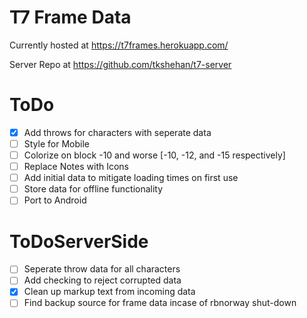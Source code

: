 # T7 Frame Data
Currently hosted at https://t7frames.herokuapp.com/

Server Repo at https://github.com/tkshehan/t7-server

# ToDo
- [x] Add throws for characters with seperate data
- [ ] Style for Mobile
- [ ] Colorize on block -10 and worse [-10, -12, and -15 respectively]
- [ ] Replace Notes with Icons
- [ ] Add initial data to mitigate loading times on first use
- [ ] Store data for offline functionality
- [ ] Port to Android

# ToDoServerSide
- [ ] Seperate throw data for all characters
- [ ] Add checking to reject corrupted data
- [x] Clean up markup text from incoming data
- [ ] Find backup source for frame data incase of rbnorway shut-down
